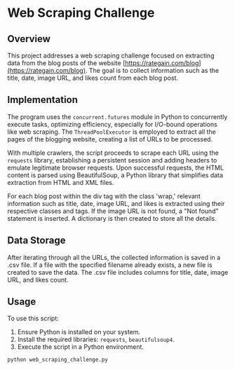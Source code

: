 # Web Scraping Challenge

## Overview

This project addresses a web scraping challenge focused on extracting data from the blog posts of the website [https://rategain.com/blog](https://rategain.com/blog). The goal is to collect information such as the title, date, image URL, and likes count from each blog post.

## Implementation

The program uses the `concurrent.futures` module in Python to concurrently execute tasks, optimizing efficiency, especially for I/O-bound operations like web scraping. The `ThreadPoolExecutor` is employed to extract all the pages of the blogging website, creating a list of URLs to be processed.

With multiple crawlers, the script proceeds to scrape each URL using the `requests` library, establishing a persistent session and adding headers to emulate legitimate browser requests. Upon successful requests, the HTML content is parsed using BeautifulSoup, a Python library that simplifies data extraction from HTML and XML files.

For each blog post within the div tag with the class 'wrap,' relevant information such as title, date, image URL, and likes is extracted using their respective classes and tags. If the image URL is not found, a "Not found" statement is inserted. A dictionary is then created to store all the details.

## Data Storage

After iterating through all the URLs, the collected information is saved in a .csv file. If a file with the specified filename already exists, a new file is created to save the data. The .csv file includes columns for title, date, image URL, and likes count.

## Usage

To use this script:

1. Ensure Python is installed on your system.
2. Install the required libraries: `requests`, `beautifulsoup4`.
3. Execute the script in a Python environment.

```bash
python web_scraping_challenge.py
